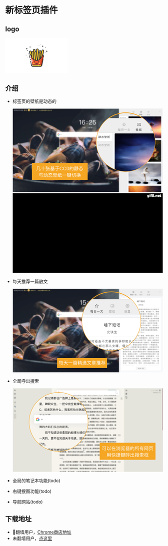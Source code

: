 # 新标签页插件
## logo

  <img src="./intro/900*500.png" style="width:200px;" />

## 介绍

- 标签页的壁纸是动态的

  ![](./intro/1280*800-3.png)
  ![](./intro/intro.gif)

- 每天推荐一篇散文

  ![](./intro/1280*800-2.png)

- 全局呼出搜索

  ![](./intro/1280*800.png)

- 全局的笔记本功能(todo)

- 右键搜图功能(todo)

- 导航网站(todo)

## 下载地址
- 翻墙用户，[Chrome商店地址](https://chrome.google.com/webstore/detail/fries-tab/kgiadcljdpifbobjkjdminppdepmeoob)
- 未翻墙用户，[点这里](https://www.iizhi.cn/newtab)
